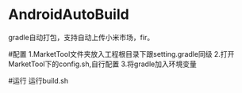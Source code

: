 # AndroidAutoBuild
gradle自动打包，支持自动上传小米市场，fir。

#配置
1.MarketTool文件夹放入工程根目录下跟setting.gradle同级
2.打开MarketTool下的config.sh,自行配置
3.将gradle加入环境变量

#运行
运行build.sh
